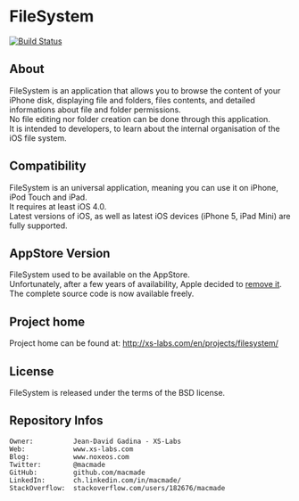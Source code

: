 FileSystem
==========

[![Build Status](https://travis-ci.org/macmade/FileSystem.svg?branch=master)](https://travis-ci.org/macmade/FileSystem)

About
-----

FileSystem is an application that allows you to browse the content of your iPhone disk, displaying file and folders, files contents, and detailed informations about file and folder permissions.  
No file editing nor folder creation can be done through this application.  
It is intended to developers, to learn about the internal organisation of the iOS file system.

Compatibility
-------------

FileSystem is an universal application, meaning you can use it on iPhone, iPod Touch and iPad.  
It requires at least iOS 4.0.  
Latest versions of iOS, as well as latest iOS devices (iPhone 5, iPad Mini) are fully supported.

AppStore Version
----------------

FileSystem used to be available on the AppStore.  
Unfortunately, after a few years of availability, Apple decided to [remove it](http://www.noxeos.com/2012/05/27/apple-kills-filesystem-app/).  
The complete source code is now available freely.

Project home
------------

Project home can be found at: http://xs-labs.com/en/projects/filesystem/

License
-------

FileSystem is released under the terms of the BSD license.

Repository Infos
----------------

    Owner:			Jean-David Gadina - XS-Labs
    Web:			www.xs-labs.com
    Blog:			www.noxeos.com
    Twitter:		@macmade
    GitHub:			github.com/macmade
    LinkedIn:		ch.linkedin.com/in/macmade/
    StackOverflow:	stackoverflow.com/users/182676/macmade
